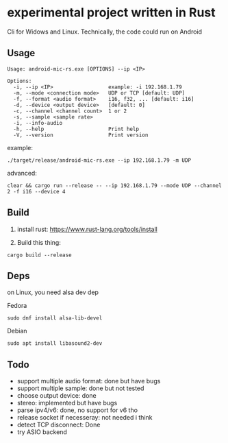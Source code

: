 # experimental project written in Rust

Cli for Widows and Linux.
Technically, the code could run on Android

## Usage
```shell
Usage: android-mic-rs.exe [OPTIONS] --ip <IP>

Options:
  -i, --ip <IP>                  example: -i 192.168.1.79
  -m, --mode <connection mode>   UDP or TCP [default: UDP]
  -f, --format <audio format>    i16, f32, ... [default: i16]
  -d, --device <output device>   [default: 0]
  -c, --channel <channel count>  1 or 2
  -s, --sample <sample rate>     
  -i, --info-audio        
  -h, --help                     Print help
  -V, --version                  Print version
```

example:
```shell
./target/release/android-mic-rs.exe --ip 192.168.1.79 -m UDP
```

advanced:
```shell
clear && cargo run --release -- --ip 192.168.1.79 --mode UDP --channel 2 -f i16 --device 4
```

## Build
1. install rust: https://www.rust-lang.org/tools/install

2. Build this thing:
  ```shell
  cargo build --release
  ```

## Deps
on Linux, you need alsa dev dep

Fedora
```shell
sudo dnf install alsa-lib-devel
```

Debian
```shell
sudo apt install libasound2-dev
```

## Todo 
- support multiple audio format: done but have bugs
- support multiple sample: done but not tested
- choose output device: done
- stereo: implemented but have bugs
- parse ipv4/v6: done, no support for v6 tho
- release socket if necesseray: not needed i think
- detect TCP disconnect: Done
- try ASIO backend